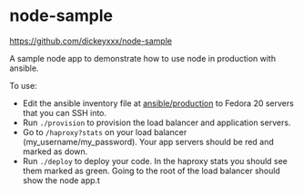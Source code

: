 node-sample
===========

https://github.com/dickeyxxx/node-sample

A sample node app to demonstrate how to use node in production with ansible.

To use:

* Edit the ansible inventory file at [ansible/production](ansible/production) to Fedora 20 servers that you can SSH into.
* Run `./provision` to provision the load balancer and application servers.
* Go to `/haproxy?stats` on your load balancer (my_username/my_password). Your app servers should be red and marked as down.
* Run `./deploy` to deploy your code. In the haproxy stats you should see them marked as green. Going to the root of the load balancer should show the node app.t
